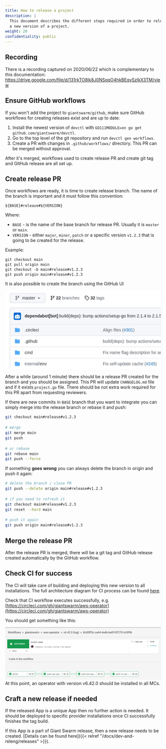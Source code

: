 ```yaml
---
title: How to release a project
description: |
  This document describes the different steps required in order to release
  a new version of a project.
weight: 20
confidentiality: public
---
```

## Recording

There is a recording captured on 2020/06/22 which is complementary to this documentation:
https://drive.google.com/file/d/131rkTO8lk8J0NSqqO4hkBEqySzlkX3TM/view


## Ensure GitHub workflows

If you won't add the project to `giantswarm/github`, make sure GitHub workflows for creating releases exist and are up to date:

1. Install the newest version of `devctl` with `GO111MODULE=on go get
github.com/giantswarm/devctl`.
1. Go to the top level of the git repository and run `devctl gen workflows`.
1. Create a PR with changes in  `.github/workflows/` directory. This PR can be merged without approval.

After it's merged, workflows used to create release PR and create git tag and GitHub release are all set up.

## Create release PR

Once workflows are ready, it is time to create release branch. The name of the branch is important and it must follow this convention:

```
${BASE}#release#${VERSION}
```

Where:

- `BASE` - is the name of the base branch for release PR. Usually it is
`master` or `main`.
- `VERSION` - either `major`, `minor`, `patch` or a specific version `v1.2.3` that is going to be created for the release.

Example:

```
git checkout main
git pull origin main
git checkout -b main#release#v1.2.3
git push origin main#release#v1.2.3
```

It is also possible to create the branch using the GitHub UI

![create-pr](create-pr.gif)

After a while (around 1 minute) there should be a release PR created for the branch and you should be assigned. This PR will update `CHANGELOG.md` file and if it exists `project.go` file. There should be not extra work required for this PR apart from requesting reviewers.

If there are new commits in `BASE` branch that you want to integrate you can simply merge into the release branch or rebase it and push:

```sh
git checkout main#release#v1.2.3

# merge
git merge main
git push

# or rebase
git rebase main
git push --force
```

If something **goes wrong** you can always delete the branch in origin and push it again:

```sh
# delete the branch / close PR
git push --delete origin main#release#v1.2.3

# if you need to refresh it
git checkout main#release#v1.2.3
git reset --hard main

# push it again
git push origin main#release#v1.2.3
```

## Merge the release PR

After the release PR is merged, there will be a git tag and GitHub release created automatically by the GitHub workflow.

## Check CI for success

The CI will take care of building and deploying this new version to all installations. The full architecture diagram for CI process can be found
[here](https://intranet.giantswarm.io/docs/dev-and-releng/ci/architecture/).

Check that CI workflow executes successfully, e.g.
[https://circleci.com/gh/giantswarm/aws-operator](https://circleci.com/gh/giantswarm/aws-operator)

You should get something like this:

![aws-operator CI](aws-operator_ci_green.png) At this point, an operator with version v6.42.0 should be installed in all MCs.

## Craft a new release if needed

If the released App is a unique App then no further action is needed. It should be deployed to specific provider installations once CI successfully finishes the tag build.

If this App is a part of Giant Swarm release, then a new release needs to be created. [Details can be found here]({{< relref "/docs/dev-and-releng/releases" >}}).
